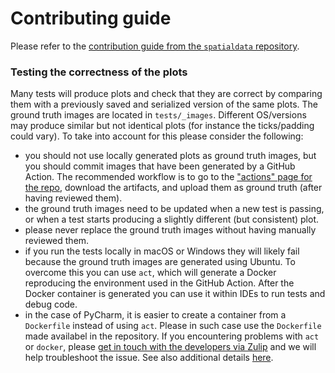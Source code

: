 # Contributing guide

Please refer to the [contribution guide from the `spatialdata` repository](https://github.com/scverse/spatialdata/blob/main/docs/contributing.md).

### Testing the correctness of the plots

Many tests will produce plots and check that they are correct by comparing them with a previously saved and serialized version of the same plots. The ground truth images are located in `tests/_images`. Different OS/versions may produce similar but not identical plots (for instance the ticks/padding could vary). To take into account for this please consider the following:

-   you should not use locally generated plots as ground truth images, but you should commit images that have been generated by a GitHub Action. The recommended workflow is to go to the ["actions" page for the repo](https://github.com/scverse/spatialdata-plot/actions/workflows/test.yaml), download the artifacts, and upload them as ground truth (after having reviewed them).
-   the ground truth images need to be updated when a new test is passing, or when a test starts producing a slightly different (but consistent) plot.
-   please never replace the ground truth images without having manually reviewed them.
-   if you run the tests locally in macOS or Windows they will likely fail because the ground truth images are generated using Ubuntu. To overcome this you can use `act`, which will generate a Docker reproducing the environment used in the GitHub Action. After the Docker container is generated you can use it within IDEs to run tests and debug code.
-   in the case of PyCharm, it is easier to create a container from a `Dockerfile` instead of using `act`. Please in such case use the `Dockerfile` made availabel in the repository. If you encountering problems with `act` or `docker`, please [get in touch with the developers via Zulip](https://scverse.zulipchat.com/#narrow/channel/443514-spatialdata-dev) and we will help troubleshoot the issue. See also additional details [here](https://github.com/scverse/spatialdata-plot/pull/397).
